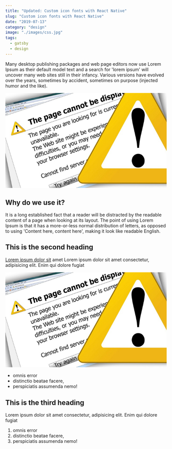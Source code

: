```yaml
---
title: "Updated: Custom icon fonts with React Native"
slug: "Custom icon fonts with React Native"
date: "2019-07-13"
category: "design"
image: "./images/css.jpg"
tags:
  - gatsby
  - design
---
```


Many desktop publishing packages and web page editors now use Lorem
Ipsum as their default model text and a search for 'lorem ipsum' will
uncover many web sites still in their infancy. Various versions have evolved
over the years, sometimes by accident, sometimes on purpose
(injected humor and the like).

![article](./images/css.jpg)

## Why do we use it?

It is a long established fact that a reader will be distracted by the readable
content of a page when looking at its layout. The point of using Lorem Ipsum
is that it has a more-or-less normal distribution of letters, as opposed to using
'Content here, content here', making it look like readable English.

## This is the second heading

[Lorem ipsum dolor sit](https://google.com) amet Lorem ipsum dolor sit amet consectetur, adipisicing elit. Enim qui dolore fugiat

![article](./images/css.jpg)

- omnis error
- distinctio beatae facere,
- perspiciatis assumenda nemo!

## This is the third heading

Lorem ipsum dolor sit amet consectetur, adipisicing elit. Enim qui dolore fugiat

1. omnis error
2. distinctio beatae facere,
3. perspiciatis assumenda nemo!
